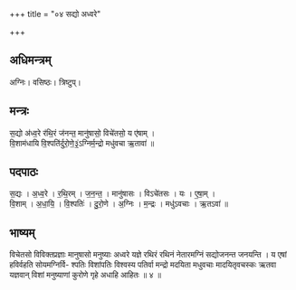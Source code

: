+++
title = "०४ सद्यो अध्वरे"

+++
## अधिमन्त्रम्
अग्निः। वसिष्ठः। त्रिष्टुप्।

## मन्त्रः
स॒द्यो अ॑ध्व॒रे र॑थि॒रं ज॑नन्त॒ मानु॑षासो॒ विचे॑तसो॒ य ए॑षाम् ।  
वि॒शाम॑धायि वि॒श्पति॑र्दुरो॒णे॒३॒॑ऽग्निर्म॒न्द्रो मधु॑वचा ऋ॒तावा॑ ॥

## पदपाठः
स॒द्यः । अ॒ध्व॒रे । र॒थि॒रम् । ज॒न॒न्त॒ । मानु॑षासः । विऽचे॑तसः । यः । ए॒षा॒म् ।  
वि॒शाम् । अ॒धा॒यि॒ । वि॒श्पतिः॑ । दु॒रो॒णे । अ॒ग्निः । म॒न्द्रः । मधु॑ऽवचाः । ऋ॒तऽवा॑ ॥

## भाष्यम्
विचेतसो विविक्तप्रज्ञाः मानुषासो मनुष्याः अध्वरे यज्ञे रथिरं रथिनं नेतारमग्निं सद्योजनन्त जनयन्ति । य एषां हविर्वहति सोयमग्निर्वि- श्पतिः विशांपतिः विश्वस्य पतिर्वा मन्द्रो मदयिता मधुवचाः मादयितृवचस्कः ऋतवा यज्ञवान् विशां मनुष्याणां कुरोणे गृहे अधाहि आहितः ॥ ४ ॥